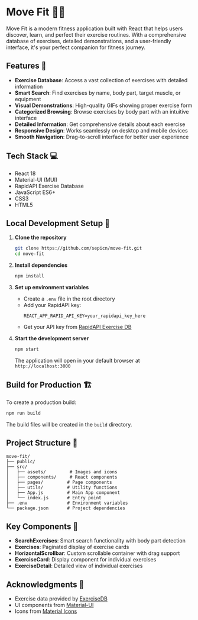 # Move Fit 🏋️‍♀️

Move Fit is a modern fitness application built with React that helps users discover, learn, and perfect their exercise routines. With a comprehensive database of exercises, detailed demonstrations, and a user-friendly interface, it's your perfect companion for fitness journey.


## Features 🌟

- **Exercise Database**: Access a vast collection of exercises with detailed information
- **Smart Search**: Find exercises by name, body part, target muscle, or equipment
- **Visual Demonstrations**: High-quality GIFs showing proper exercise form
- **Categorized Browsing**: Browse exercises by body part with an intuitive interface
- **Detailed Information**: Get comprehensive details about each exercise
- **Responsive Design**: Works seamlessly on desktop and mobile devices
- **Smooth Navigation**: Drag-to-scroll interface for better user experience

## Tech Stack 💻

- React 18
- Material-UI (MUI)
- RapidAPI Exercise Database
- JavaScript ES6+
- CSS3
- HTML5

## Local Development Setup 🚀

1. **Clone the repository**

   ```bash
   git clone https://github.com/sepicn/move-fit.git
   cd move-fit
   ```

2. **Install dependencies**

   ```bash
   npm install
   ```

3. **Set up environment variables**

   - Create a `.env` file in the root directory
   - Add your RapidAPI key:
     ```
     REACT_APP_RAPID_API_KEY=your_rapidapi_key_here
     ```
   - Get your API key from [RapidAPI Exercise DB](https://rapidapi.com/justin-WFnsXH_t6/api/exercisedb)

4. **Start the development server**
   ```bash
   npm start
   ```
   The application will open in your default browser at `http://localhost:3000`

## Build for Production 🏗️

To create a production build:

```bash
npm run build
```

The build files will be created in the `build` directory.

## Project Structure 📁

```
move-fit/
├── public/
├── src/
│   ├── assets/         # Images and icons
│   ├── components/     # React components
│   ├── pages/         # Page components
│   ├── utils/         # Utility functions
│   ├── App.js         # Main App component
│   └── index.js       # Entry point
├── .env               # Environment variables
└── package.json       # Project dependencies
```

## Key Components 🔑

- **SearchExercises**: Smart search functionality with body part detection
- **Exercises**: Paginated display of exercise cards
- **HorizontalScrollbar**: Custom scrollable container with drag support
- **ExerciseCard**: Display component for individual exercises
- **ExerciseDetail**: Detailed view of individual exercises

## Acknowledgments 🙏

- Exercise data provided by [ExerciseDB](https://rapidapi.com/justin-WFnsXH_t6/api/exercisedb)
- UI components from [Material-UI](https://mui.com/)
- Icons from [Material Icons](https://mui.com/material-ui/material-icons/)

